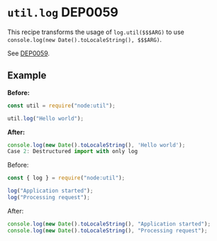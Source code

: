 # `util.log` DEP0059

This recipe transforms the usage of `log.util($$$ARG)` to use `console.log(new Date().toLocaleString(), $$$ARG)`.

See [DEP0059](https://nodejs.org/api/deprecations.html#DEP0059).

## Example

**Before:**

```js
const util = require("node:util");

util.log("Hello world");
```

**After:**

```js
console.log(new Date().toLocaleString(), 'Hello world');
Case 2: Destructured import with only log
```

Before:

```js
const { log } = require("node:util");

log("Application started");
log("Processing request");
```

After:

```js
console.log(new Date().toLocaleString(), "Application started");
console.log(new Date().toLocaleString(), "Processing request");
```
